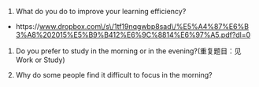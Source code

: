 1. What do you do to improve your learning efficiency?

  * https:\/\/www.dropbox.com\/s\/1tf19nqgwbp8sad\/%E5%A4%87%E6%B3%A8%202015%E5%B9%B412%E6%9C%8814%E6%97%A5.pdf?dl=0



1. Do you prefer to study in the morning or in the evening?\(重复题目：见 Work or Study\)

2. Why do some people find it difficult to focus in the morning?


